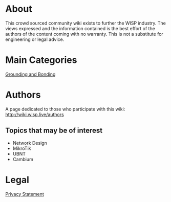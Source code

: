 <!-- TITLE: Home -->
<!-- SUBTITLE: Enjoy this crowdsourced WISP resource! -->
# About
This crowd sourced community wiki exists to further the WISP industry.  The views expressed and the information contained is the best effort of the authors of the content coming with no warranty.  This is not a substitute for engineering or legal advice.

# Main Categories 
[Grounding and Bonding](/groundingandbonding)

# Authors
A page dedicated to those who participate with this wiki:  http://wiki.wisp.live/authors

## Topics that may be of interest
* Network Design
* MikroTik
* UBNT
* Cambium

# Legal
[Privacy Statement](/privacy)
